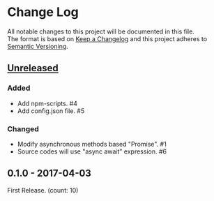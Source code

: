 # Change Log
All notable changes to this project will be documented in this file.  
The format is based on [Keep a Changelog](http://keepachangelog.com/)
and this project adheres to [Semantic Versioning](http://semver.org/).

## [Unreleased]
### Added
- Add npm-scripts. #4
- Add config.json file. #5

### Changed
- Modify asynchronous methods based "Promise". #1
- Source codes will use "async await" expression. #6

## 0.1.0 - 2017-04-03
First Release. (count: 10)

[Unreleased]: https://github.com/archco/wise-quotes/compare/v0.1.0...master
